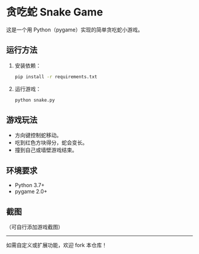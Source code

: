 # 贪吃蛇 Snake Game

这是一个用 Python（pygame）实现的简单贪吃蛇小游戏。

## 运行方法

1. 安装依赖：
   ```bash
   pip install -r requirements.txt
   ```
2. 运行游戏：
   ```bash
   python snake.py
   ```

## 游戏玩法
- 方向键控制蛇移动。
- 吃到红色方块得分，蛇会变长。
- 撞到自己或墙壁游戏结束。

## 环境要求
- Python 3.7+
- pygame 2.0+

## 截图
（可自行添加游戏截图）

---

如需自定义或扩展功能，欢迎 fork 本仓库！